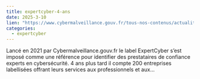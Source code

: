 ```yaml
--- 
title: expertcyber-4-ans
date: 2025-3-10
lien: "https://www.cybermalveillance.gouv.fr/tous-nos-contenus/actualites/expertcyber-4-ans"
categories:
  - expertcyber
---
```


Lancé en 2021 par Cybermalveillance.gouv.fr
le label ExpertCyber s’est imposé comme une référence pour identifier des prestataires de confiance experts en cybersécurité. 4 ans plus tard
il compte 200 entreprises labellisées
offrant leurs services aux professionnels et aux…
